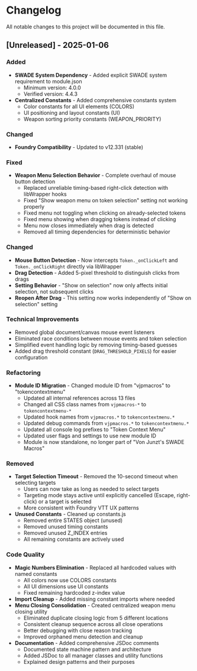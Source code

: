# Changelog

All notable changes to this project will be documented in this file.

## [Unreleased] - 2025-01-06

### Added
- **SWADE System Dependency** - Added explicit SWADE system requirement to module.json
  - Minimum version: 4.0.0
  - Verified version: 4.4.3
- **Centralized Constants** - Added comprehensive constants system
  - Color constants for all UI elements (COLORS)
  - UI positioning and layout constants (UI)
  - Weapon sorting priority constants (WEAPON_PRIORITY)

### Changed
- **Foundry Compatibility** - Updated to v12.331 (stable)

### Fixed
- **Weapon Menu Selection Behavior** - Complete overhaul of mouse button detection
  - Replaced unreliable timing-based right-click detection with libWrapper hooks
  - Fixed "Show weapon menu on token selection" setting not working properly
  - Fixed menu not toggling when clicking on already-selected tokens
  - Fixed menu showing when dragging tokens instead of clicking
  - Menu now closes immediately when drag is detected
  - Removed all timing dependencies for deterministic behavior

### Changed
- **Mouse Button Detection** - Now intercepts `Token._onClickLeft` and `Token._onClickRight` directly via libWrapper
- **Drag Detection** - Added 5-pixel threshold to distinguish clicks from drags
- **Setting Behavior** - "Show on selection" now only affects initial selection, not subsequent clicks
- **Reopen After Drag** - This setting now works independently of "Show on selection" setting

### Technical Improvements
- Removed global document/canvas mouse event listeners
- Eliminated race conditions between mouse events and token selection
- Simplified event handling logic by removing timing-based guesses
- Added drag threshold constant (`DRAG_THRESHOLD_PIXELS`) for easier configuration

### Refactoring
- **Module ID Migration** - Changed module ID from "vjpmacros" to "tokencontextmenu"
  - Updated all internal references across 13 files
  - Changed all CSS class names from `vjpmacros-*` to `tokencontextmenu-*`
  - Updated hook names from `vjpmacros.*` to `tokencontextmenu.*`
  - Updated debug commands from `vjpmacros.*` to `tokencontextmenu.*`
  - Updated all console log prefixes to "Token Context Menu"
  - Updated user flags and settings to use new module ID
  - Module is now standalone, no longer part of "Von Junzt's SWADE Macros"

### Removed
- **Target Selection Timeout** - Removed the 10-second timeout when selecting targets
  - Users can now take as long as needed to select targets
  - Targeting mode stays active until explicitly cancelled (Escape, right-click) or a target is selected
  - More consistent with Foundry VTT UX patterns
- **Unused Constants** - Cleaned up constants.js
  - Removed entire STATES object (unused)
  - Removed unused timing constants
  - Removed unused Z_INDEX entries
  - All remaining constants are actively used

### Code Quality
- **Magic Numbers Elimination** - Replaced all hardcoded values with named constants
  - All colors now use COLORS constants
  - All UI dimensions use UI constants
  - Fixed remaining hardcoded z-index value
- **Import Cleanup** - Added missing constant imports where needed
- **Menu Closing Consolidation** - Created centralized weapon menu closing utility
  - Eliminated duplicate closing logic from 5 different locations
  - Consistent cleanup sequence across all close operations
  - Better debugging with close reason tracking
  - Improved orphaned menu detection and cleanup
- **Documentation** - Added comprehensive JSDoc comments
  - Documented state machine pattern and architecture
  - Added JSDoc to all manager classes and utility functions
  - Explained design patterns and their purposes
